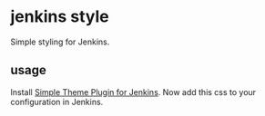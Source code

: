 # jenkins style

Simple styling for Jenkins.

## usage

Install [Simple Theme Plugin for Jenkins](https://wiki.jenkins-ci.org/display/JENKINS/Simple+Theme+Plugin). Now add this css to your configuration in Jenkins.
